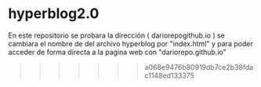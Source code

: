 # hyperblog2.0
En este repositorio se probara la dirección ( dariorepogithub.io ) se cambiara el nombre de del archivo hyperblog por "index.html" y para poder acceder de forma directa a la pagina web con "dariorepo.github.io"
>>>>>>> a068e9476b80919db7ce2b38fdac1148ed133375
